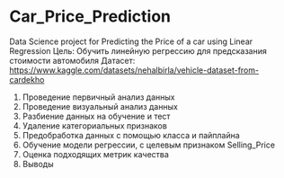 # Car_Price_Prediction
Data Science project for Predicting the Price of a car using Linear Regression
Цель: Обучить линейную регрессию для предсказания стоимости автомобиля
Датасет: https://www.kaggle.com/datasets/nehalbirla/vehicle-dataset-from-cardekho
1) Проведение первичный анализ данных
2) Проведение визуальный анализ данных
3) Разбиение данных на обучение и тест
4) Удаление категориальных признаков
5) Предобработка данных с помощью класса и пайплайна
6) Обучение модели регрессии, с целевым признаком Selling_Price
7) Оценка подходящих метрик качества
8) Выводы
